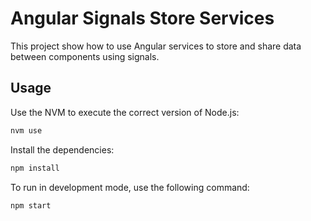 # Angular Signals Store Services

This project show how to use Angular services to store and share data between components using signals.

## Usage

Use the NVM to execute the correct version of Node.js:

```bash
nvm use
```

Install the dependencies:

```bash
npm install
```

To run in development mode, use the following command:

```bash
npm start
```

